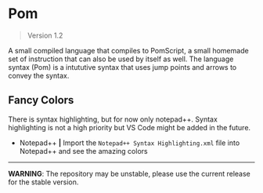 # Pom

> Version 1.2


A small compiled language that compiles to PomScript, a small homemade set of instruction that can also be used by itself as well. The language syntax (Pom) is a intututive syntax that uses jump points and arrows to convey the syntax.

## Fancy Colors

There is syntax highlighting, but for now only notepad++. Syntax highlighting is not a high priority but VS Code might be added in the future.

* Notepad++ **|** Import the `Notepad++ Syntax Highlighting.xml` file into Notepad++ and see the amazing colors

---

**WARNING**: The repository may be unstable, please use the current release for the stable version.
